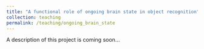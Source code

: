 ```yaml
---
title: "A functional role of ongoing brain state in object recognition"
collection: teaching
permalink: /teaching/ongoing_brain_state
---
```


A description of this project is coming soon... 
